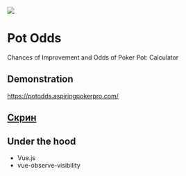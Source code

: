 ![](https://pot-odds.netlify.app/logo.png)

# Pot Odds
Chances of Improvement and Odds of Poker Pot: Calculator

## Demonstration
https://potodds.aspiringpokerpro.com/

## [Скрин](https://pot-odds.netlify.app/screenshot.png)

## Under the hood
                
+ Vue.js
+ vue-observe-visibility
